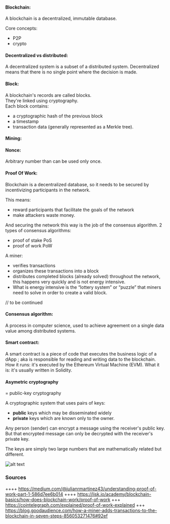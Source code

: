 #### Blockchain:

A blockchain is a decentralized, immutable database.

Core concepts:

- P2P
- crypto

#### Decentralized vs distributed:

A decentralized system is a subset of a distributed system. Decentralized means that there is no single point where the decision is made.

#### Block:

A blockchain's records are called blocks.  
They're linked using cryptography.  
Each block contains:

- a cryptographic hash of the previous block
- a timestamp
- transaction data (generally represented as a Merkle tree).

#### Mining:

#### Nonce:

Arbitrary number than can be used only once.

#### Proof Of Work:

Blockchain is a decentralized database, so it needs to be secured by incentivizing participants in the network.

This means:

- reward participants that facilitate the goals of the network
- make attackers waste money.

And securing the network this way is the job of the consensus algorithm.
2 types of consensus algorithms:

- proof of stake PoS
- proof of work PoW

A miner:

- verifies transactions
- organizes these transactions into a block
- distributes completed blocks (already solved) throughout the network, this happens very quickly and is not energy intensive.
- What is energy intensive is the “lottery system” or “puzzle” that miners need to solve in order to create a valid block.

// to be continued

#### Consensus algorithm:

A process in computer science, used to achieve agreement on a single data value among distributed systems.

#### Smart contract:

A smart contract is a piece of code that executes the business logic of a dApp ; aka is responsible for reading and writing data to the blockchain.
How it runs: it's executed by the Ethereum Virtual Machine (EVM).
What it is: it's usually written in Solidity.

#### Asymetric cryptography

= public-key cryptography

A cryptographic system that uses pairs of keys:

- **public** keys which may be disseminated widely
- **private** keys which are known only to the owner.

Any person (sender) can encrypt a message using the receiver's public key. But that encrypted message can only be decrypted with the receiver's private key.

The keys are simply two large numbers that are mathematically related but different.

![alt text](https://lisk.io/content/5-academy/2-blockchain-basics/4-how-does-blockchain-work/2-blockchain-cryptography-explained/6-public-key-cryptography-1.jpg "Logo Title Text 1")

### Sources

++++ https://medium.com/@julianrmartinez43/understanding-proof-of-work-part-1-586d7ee6b014
++++ https://lisk.io/academy/blockchain-basics/how-does-blockchain-work/proof-of-work
+++ https://cointelegraph.com/explained/proof-of-work-explained
+++ https://blog.goodaudience.com/how-a-miner-adds-transactions-to-the-blockchain-in-seven-steps-856053271476#92ef
